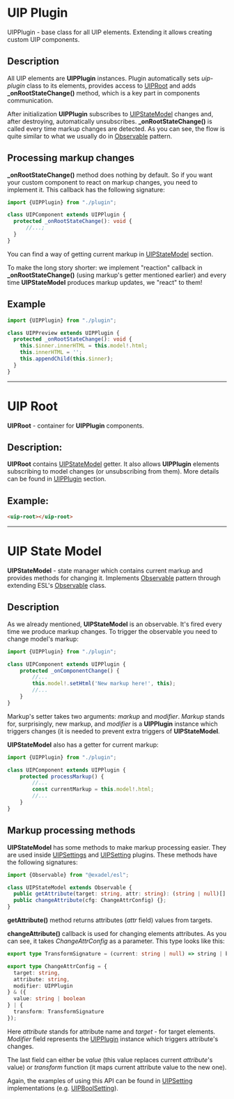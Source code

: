 <a href="#uip-plugin" id="uip-plugin"></a>
# UIP Plugin

UIPPlugin - base class for all UIP elements. Extending it allows creating custom UIP
components.

## Description

All UIP elements are **UIPPlugin** instances. Plugin automatically sets *uip-plugin* class to its elements,
provides access to [UIPRoot](src/core/base/README.md#uip-root) and adds **_onRootStateChange()** method, which is a key part in components
communication.

After initialization **UIPPlugin** subscribes to [UIPStateModel](src/core/base/README.md#uip-state-model) changes and, after
destroying, automatically unsubscribes. **_onRootStateChange()** is called every time markup changes are detected.
As you can see, the flow is quite similar to what we usually do in
[Observable](https://en.wikipedia.org/wiki/Observer_pattern) pattern.

## Processing markup changes

**_onRootStateChange()** method does nothing by default. So if you want your custom component to react on markup
changes, you need to implement it. This callback has the following signature:

```typescript
import {UIPPlugin} from "./plugin";

class UIPComponent extends UIPPlugin {
  protected _onRootStateChange(): void {
      //...;
  }
}
```

You can find a way of getting current markup in [UIPStateModel](src/core/base/README.md#uip-state-model) section.

To make the long story shorter: we implement "reaction" callback in **_onRootStateChange()** (using markup's getter
mentioned earlier) and every time **UIPStateModel** produces markup updates, we "react" to them!

## Example

```typescript
import {UIPPlugin} from "./plugin";

class UIPPreview extends UIPPlugin {
  protected _onRootStateChange(): void {
    this.$inner.innerHTML = this.model!.html;
    this.innerHTML = '';
    this.appendChild(this.$inner);
  }
}
```

---
<a href="#uip-root" id="uip-root"></a>
# UIP Root

**UIPRoot** - container for **UIPPlugin** components.

## Description:

**UIPRoot** contains [UIPStateModel](src/core/base/README.md#uip-state-model) getter. It also allows **UIPPlugin** elements
subscribing to model changes (or unsubscribing from them). More details can be found in [UIPPlugin](src/core/base/README.md#uip-plugin) section.

## Example:

```html
<uip-root></uip-root>
```

---

<a href="#uip-state-model" id="uip-state-model"></a>
# UIP State Model

**UIPStateModel** - state manager which contains current markup and provides methods for changing it.
Implements [Observable](https://en.wikipedia.org/wiki/Observer_pattern) pattern through extending
ESL's [Observable](https://github.com/exadel-inc/esl/blob/main/src/modules/esl-utils/abstract/observable.ts) class.

## Description

As we already mentioned, **UIPStateModel** is an observable. It's fired every time we produce markup
changes. To trigger the observable you need to change model's markup:

```typescript
import {UIPPlugin} from "./plugin";

class UIPComponent extends UIPPlugin {
    protected _onComponentChange() {
        //...
        this.model!.setHtml('New markup here!', this);
        //...
    }
}
```

Markup's setter takes two arguments: *markup* and *modifier*. *Markup* stands for, surprisingly, new markup, and
*modifier* is a **UIPPlugin** instance which triggers changes (it is needed to prevent extra triggers of
**UIPStateModel**.


**UIPStateModel** also has a getter for current markup:

```typescript
import {UIPPlugin} from "./plugin";

class UIPComponent extends UIPPlugin {
    protected processMarkup() {
        //...
        const currentMarkup = this.model!.html;
        //...
    }
}
```

## Markup processing methods

**UIPStateModel** has some methods to make markup processing easier. They are used inside
[UIPSettings](src/plugins/settings/README.md) and [UIPSetting](src/settings/setting/README.md) plugins. These methods have the
following signatures:

```typescript
import {Observable} from "@exadel/esl";

class UIPStateModel extends Observable {
  public getAttribute(target: string, attr: string): (string | null)[] {};
  public changeAttribute(cfg: ChangeAttrConfig) {};
}
```

**getAttribute()** method returns attributes (*attr* field) values from targets.

**changeAttribute()** callback is used for changing elements attributes. As you can see, it takes *ChangeAttrConfig* as
a parameter. This type looks like this:

```typescript
export type TransformSignature = (current: string | null) => string | boolean | null;

export type ChangeAttrConfig = {
  target: string,
  attribute: string,
  modifier: UIPPlugin
} & ({
  value: string | boolean
} | {
  transform: TransformSignature
});

```

Here *attribute* stands for attribute name and *target* - for target elements. *Modifier* field represents the
[UIPPlugin](src/core/base/README.md#uip-plugin) instance which triggers attribute's changes.

The last field can either be *value* (this value replaces current *attribute*'s value) or *transform* function (it maps
current attribute value to the new one).

Again, the examples of using this API can be found in [UIPSetting](src/settings/setting/README.md)
implementations (e.g. [UIPBoolSetting](src/settings/bool-setting/README.md)).
